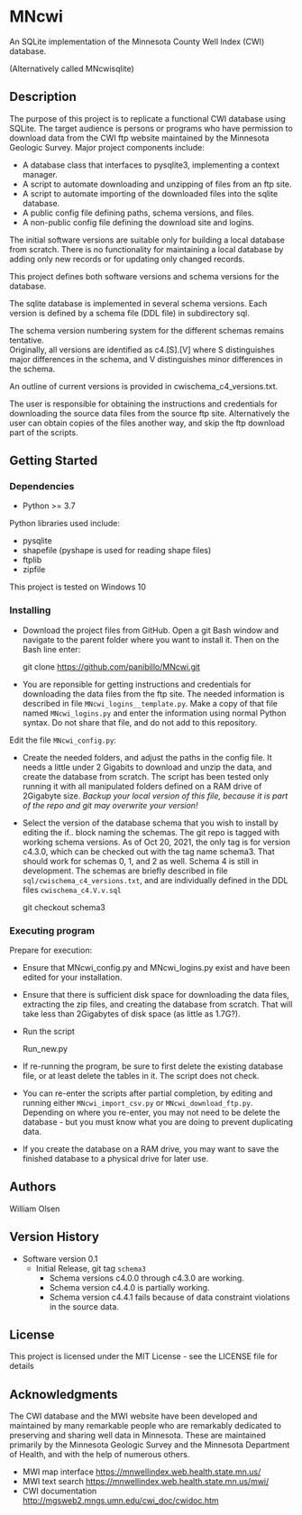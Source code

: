 # MNcwi

An SQLite implementation of the Minnesota County Well Index (CWI) database. 

(Alternatively called MNcwisqlite)

## Description

The purpose of this project is to replicate a functional CWI database using SQLite.
The target audience is persons or programs who have permission to download data from the CWI ftp website maintained by the Minnesota Geologic Survey.
Major project components include:
* A database class that interfaces to pysqlite3, implementing a context manager.
* A script to automate downloading and unzipping of files from an ftp site.
* A script to automate importing of the downloaded files into the sqlite database.
* A public config file defining paths, schema versions, and files.
* A non-public config file defining the download site and logins.

The initial software versions are suitable only for building a local database from scratch. There is no functionality for maintaining a local database by adding only new records or for updating only changed records.

This project defines both software versions and schema versions for the database.

The sqlite database is implemented in several schema versions. Each version is defined by a schema file (DDL file) in subdirectory sql.

The schema version numbering system for the different schemas remains tentative.  
Originally, all versions are identified as c4.[S].[V]  where S distinguishes major differences in the schema, and V distinguishes minor differences in the schema.

An outline of current versions is provided in cwischema_c4_versions.txt.

The user is responsible for obtaining the instructions and credentials for downloading the source data files from the source ftp site. Alternatively the user can obtain copies of the files another way, and skip the ftp download part of the scripts.

## Getting Started

### Dependencies

* Python >= 3.7 

Python libraries used include:
* pysqlite
* shapefile (pyshape is used for reading shape files)
* ftplib
* zipfile

This project is tested on Windows 10

### Installing

* Download the project files from GitHub.  Open a git Bash window and navigate to the parent folder where you want to install it. Then on the Bash line enter:

	git clone https://github.com/panibillo/MNcwi.git 

* You are reponsible for getting instructions and credentials for downloading the data files from the ftp site. The needed information is described in file `MNcwi_logins__template.py`.  Make a copy of that file named `MNcwi_logins.py` and enter the information using normal Python syntax.  Do not share that file, and do not add to this repository.

Edit the file `MNcwi_config.py`:

* Create the needed folders, and adjust the paths in the config file.  It needs a little under 2 Gigabits to download and unzip the data, and create the database from scratch.  The script has been tested only running it with all manipulated folders defined on a RAM drive of 2Gigabyte size. *Backup your local version of this file, because it is part of the repo and git may overwrite your version!* 

* Select the version of the database schema that you wish to install by editing the if.. block naming the schemas.  The git repo is tagged with working schema versions.  As of Oct 20, 2021, the only tag is for version c4.3.0, which can be checked out with the tag name schema3.  That should work for schemas 0, 1, and 2 as well.  Schema 4 is still in development.  The schemas are briefly described in file `sql/cwischema_c4_versions.txt`, and are individually defined in the DDL files `cwischema_c4.V.v.sql`

	git checkout schema3 

### Executing program

Prepare for execution:

* Ensure that MNcwi_config.py and MNcwi_logins.py exist and have been edited for your installation.

* Ensure that there is sufficient disk space for downloading the data files, extracting the zip files, and creating the database from scratch.  That will take less than 2Gigabytes of disk space (as little as 1.7G?).

* Run the script

	Run_new.py

* If re-running the program, be sure to first delete the existing database file, or at least delete the tables in it.  The script does not check. 

* You can re-enter the scripts after partial completion, by editing and running either `MNcwi_import_csv.py` or `MNcwi_download_ftp.py`.  Depending on where you re-enter, you may not need to be delete the database - but you must know what you are doing to prevent duplicating data. 

* If you create the database on a RAM drive, you may want to save the finished database to a physical drive for later use. 


## Authors

William Olsen

## Version History

* Software version 0.1 
    * Initial Release, git tag `schema3`  
      * Schema versions c4.0.0 through c4.3.0 are working. 
      * Schema version c4.4.0 is partially working.  
      * Schema version c4.4.1 fails because of data constraint violations in the source data.


## License

This project is licensed under the MIT License - see the LICENSE file for details

## Acknowledgments

The CWI database and the MWI website have been developed and maintained by many remarkable people who are remarkably dedicated to preserving and sharing well data in Minnesota.  These are maintained primarily by the Minnesota Geologic Survey and the Minnesota Department of Health, and with the help of numerous others. 
* MWI map interface  https://mnwellindex.web.health.state.mn.us/
* MWI text search  https://mnwellindex.web.health.state.mn.us/mwi/
* CWI documentation  http://mgsweb2.mngs.umn.edu/cwi_doc/cwidoc.htm